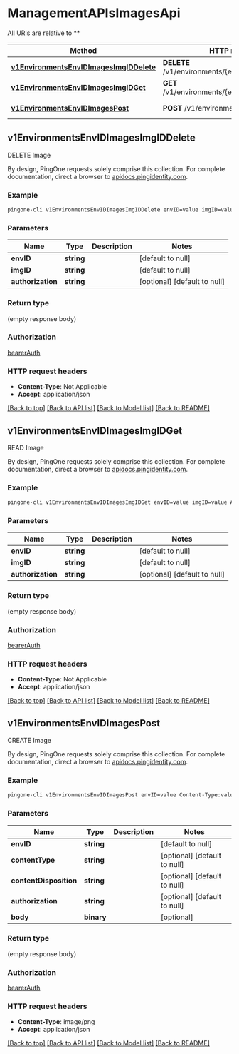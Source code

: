 # ManagementAPIsImagesApi

All URIs are relative to **

Method | HTTP request | Description
------------- | ------------- | -------------
[**v1EnvironmentsEnvIDImagesImgIDDelete**](ManagementAPIsImagesApi.md#v1EnvironmentsEnvIDImagesImgIDDelete) | **DELETE** /v1/environments/{envID}/images/{imgID} | DELETE Image
[**v1EnvironmentsEnvIDImagesImgIDGet**](ManagementAPIsImagesApi.md#v1EnvironmentsEnvIDImagesImgIDGet) | **GET** /v1/environments/{envID}/images/{imgID} | READ Image
[**v1EnvironmentsEnvIDImagesPost**](ManagementAPIsImagesApi.md#v1EnvironmentsEnvIDImagesPost) | **POST** /v1/environments/{envID}/images | CREATE Image



## v1EnvironmentsEnvIDImagesImgIDDelete

DELETE Image

By design, PingOne requests solely comprise this collection. For complete documentation, direct a browser to <a href='https://apidocs.pingidentity.com/pingone/platform/v1/api/'>apidocs.pingidentity.com</a>.

### Example

```bash
pingone-cli v1EnvironmentsEnvIDImagesImgIDDelete envID=value imgID=value Authorization:value
```

### Parameters


Name | Type | Description  | Notes
------------- | ------------- | ------------- | -------------
 **envID** | **string** |  | [default to null]
 **imgID** | **string** |  | [default to null]
 **authorization** | **string** |  | [optional] [default to null]

### Return type

(empty response body)

### Authorization

[bearerAuth](../README.md#bearerAuth)

### HTTP request headers

- **Content-Type**: Not Applicable
- **Accept**: application/json

[[Back to top]](#) [[Back to API list]](../README.md#documentation-for-api-endpoints) [[Back to Model list]](../README.md#documentation-for-models) [[Back to README]](../README.md)


## v1EnvironmentsEnvIDImagesImgIDGet

READ Image

By design, PingOne requests solely comprise this collection. For complete documentation, direct a browser to <a href='https://apidocs.pingidentity.com/pingone/platform/v1/api/'>apidocs.pingidentity.com</a>.

### Example

```bash
pingone-cli v1EnvironmentsEnvIDImagesImgIDGet envID=value imgID=value Authorization:value
```

### Parameters


Name | Type | Description  | Notes
------------- | ------------- | ------------- | -------------
 **envID** | **string** |  | [default to null]
 **imgID** | **string** |  | [default to null]
 **authorization** | **string** |  | [optional] [default to null]

### Return type

(empty response body)

### Authorization

[bearerAuth](../README.md#bearerAuth)

### HTTP request headers

- **Content-Type**: Not Applicable
- **Accept**: application/json

[[Back to top]](#) [[Back to API list]](../README.md#documentation-for-api-endpoints) [[Back to Model list]](../README.md#documentation-for-models) [[Back to README]](../README.md)


## v1EnvironmentsEnvIDImagesPost

CREATE Image

By design, PingOne requests solely comprise this collection. For complete documentation, direct a browser to <a href='https://apidocs.pingidentity.com/pingone/platform/v1/api/'>apidocs.pingidentity.com</a>.

### Example

```bash
pingone-cli v1EnvironmentsEnvIDImagesPost envID=value Content-Type:value Content-Disposition:value Authorization:value
```

### Parameters


Name | Type | Description  | Notes
------------- | ------------- | ------------- | -------------
 **envID** | **string** |  | [default to null]
 **contentType** | **string** |  | [optional] [default to null]
 **contentDisposition** | **string** |  | [optional] [default to null]
 **authorization** | **string** |  | [optional] [default to null]
 **body** | **binary** |  | [optional]

### Return type

(empty response body)

### Authorization

[bearerAuth](../README.md#bearerAuth)

### HTTP request headers

- **Content-Type**: image/png
- **Accept**: application/json

[[Back to top]](#) [[Back to API list]](../README.md#documentation-for-api-endpoints) [[Back to Model list]](../README.md#documentation-for-models) [[Back to README]](../README.md)

